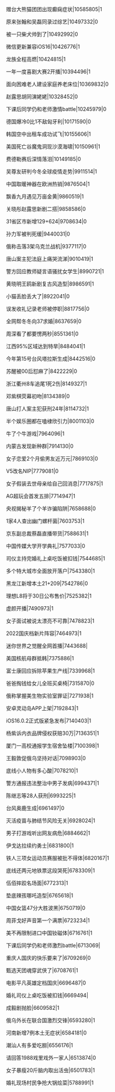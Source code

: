 赠台大熊猫团团出现癫痫症状|10585805|1

原来张翰和吴磊同录过综艺|10497332|0

被一只柴犬帅到了|10492992|0

微信更新兼容iOS16|10426776|1

龙族全程高燃|10424815|1

一年一度喜剧大赛2开播|10394496|1

面向困难老人建设家庭养老床位|10369832|0

赵露思胡同演姥姥|10328452|0

下课后同学仍和老师激情battle|10245979|0

德国爆冷0比1不敌匈牙利|10171590|0

韩国空中出租车成功试飞|10155606|1

美国死亡谷魔鬼洞现沙漠海啸|10150961|1

费德勒赛后深情落泪|10149185|0

吴尊友研判今冬全球疫情走势|9911514|1

中国取暖神器在欧洲热销|9876504|1

飘香九月遇见万亩金黄|9860519|1

关晓彤赵露思新剧二搭|9858586|0

31省区市新增129+624|9708634|0

孙力军被判死缓|9440031|0

俄称击落3架乌克兰战机|9377117|0

唐山案主犯法庭上痛哭流涕|9010419|1

警方回应教师疑言语骚扰女学生|8990721|1

黄晓明王鸥新剧复古风造型|8986591|1

小猫丢脸丢大了|8922041|0

误发收礼记录老师被停职|8817756|0

全网帮冬冬向37求婚|8637659|0

周深看了都要愣两秒|8551361|0

江西95%区域达到特旱|8484041|1

今年第15号台风塔拉斯生成|8442516|0

苏醒被00后怼麻了|8422229|0

浙江衢州8车追尾1死2伤|8149327|1

邓紫棋荧幕初吻|8134389|0

唐山打人案主犯获刑24年|8114732|1

半个娱乐圈都在嗑棣欣引力|8001103|0

牛了个牛游戏|7964096|1

内蒙古发现新种群|7914130|0

女子恋爱2个月偷男友近万元|7869103|0

V5改名NIP|7779081|0

女子假装去世母亲给自己回消息|7717875|1

AG超玩会首发五排|7714947|1

央视揭秘羊了个羊诈骗陷阱|7658688|0

1家4人查出幽门螺杆菌|7603753|1

京东副总裁蔡磊直播带货|7588631|1

中国传媒大学开学典礼|7577033|0

司仪主持完婚礼上桌吃饭被扣钱|7544685|1

多个特大城市全面放开落户|7543380|1

黑龙江新增本土21+209|7542786|0

理想L8将于30日公布售价|7525382|1

虚颜开播|7490973|1

女子面试被说太漂亮不可靠|7478823|1

2022国庆档新片阵容|7464973|1

迷你世界之觉醒全网首播|7443688|

美国核航母群抵韩|7375886|1

富士康回应拆除苹果生产线|7339968|1

爸爸掏钱给女儿全班买桌椅|7315870|0

俄称掌握美生物实验室罪证|7271938|1

安卓灵动岛APP上架|7192843|1

iOS16.0.2正式版紧急发布|7140403|1

杨紫诉内衣品牌侵权获赔30万|7136351|1

厦门一高校通报学生宿舍坠楼|7100398|1

王毅敦促俄乌坚持对话|7098903|0

底线小人物有多心酸|7078210|1

警方通报违法整治中男子发病|6994371|1

陈继志等28人获刑|6993225|1

台风奥鹿生成|6961497|0

灭活疫苗与肺结节风险无关|6928024|1

男子打游戏听出网友病危|6884662|1

伊戈达拉续约勇士|6831800|1

铁人三项女运动员赛服被批不得体|6820167|1

底线还两元地铁票这段哭死|6783309|1

伍佰摔跤名场面|6772313|1

垫底辣孩哪吒造型|6765618|1

中国女篮47分大胜波黑|6750719|0

周菲戈好声音第一个满票|6723234|1

美不再限制进口中国钕磁体|6716761|1

下课后同学仍和老师激烈battle|6713069|

重庆人国庆的快乐要来了|6709269|0

甄选天团魂穿武侠了|6708761|1

电影平凡英雄定档国庆|6696487|0

婚礼司仪上桌吃饭被扣钱|6669494|

成毅剧抛脸|6609582|1

俄乌外长在联合国激烈交锋|6593280|1

河南新增7例本土无症状|6584181|0

潮汕人有多爱吃朥|6556176|1

请回答1988戏里戏外一家人|6513874|0

女子暴瘦20斤脑内取出活虫|6501783|1

婚礼现场村民争抢大锅烩菜|5788991|1

